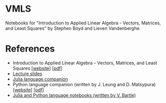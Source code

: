 # VMLS
Notebooks for "Introduction to Applied Linear Algebra - Vectors, Matrices, and Least Squares" by Stephen Boyd and Lieven Vandenberghe.

# References
- Introduction to Applied Linear Algebra – Vectors, Matrices, and Least Squares [[website](http://vmls-book.stanford.edu/)] [[pdf](http://vmls-book.stanford.edu/vmls.pdf)]
- [Lecture slides](http://vmls-book.stanford.edu/vmls-slides.pdf)
- [Julia language companion](http://vmls-book.stanford.edu/vmls-julia-companion.pdf)
- Python language companion (written by J. Leung and D. Matsypura) [[website](https://ses.library.usyd.edu.au/handle/2123/21370)] [[pdf](https://ses.library.usyd.edu.au/bitstream/handle/2123/21370/vmls-python-companion.pdf?sequence=3&isAllowed=y)]
- [Julia and Python language notebooks (written by V. Bartle)](https://github.com/vbartle/VMLS-Companions)